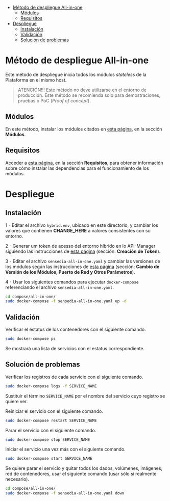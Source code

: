 <!-- TOC -->

- [Método de despliegue All-in-one](#método-de-despliegue-all-in-one)
  - [Módulos](#módulos)
  - [Requisitos](#requisitos)
- [Despliegue](#despliegue)
  - [Instalación](#instalación)
  - [Validación](#validación)
  - [Solución de problemas](#solución-de-problemas)

<!-- TOC END -->

# Método de despliegue All-in-one

Este método de despliegue inicia todos los módulos *stateless* de la Plataforma en el mismo host.

> ATENCIÓN!!! Este método no deve utilizarse en el entorno de producción. Este método se recomienda solo para demostraciones, pruebas o PoC (*Proof of concept*).

## Módulos

En este método, instalar los módulos citados en [esta página](../README_es.md), en la sección **Módulos**.

## Requisitos

Acceder a [esta página](../README_es.md), en la sección **Requisitos**, para obtener información sobre cómo instalar las dependencias para el funcionamiento de los módulos.

# Despliegue

## Instalación

1 - Editar el archivo ``hybrid.env``, ubicado en este directorio, y cambiar los valores que contienen **CHANGE_HERE** a valores consistentes con su entorno.

2 - Generar um token de acesso del entorno híbrido en lo API-Manager siguiendo las instrucciones de [esta página](../README_es.md) (sección: **Creación de Token**).

3 - Editar el archivo ``sensedia-all-in-one.yaml`` y cambiar las versiones de los módulos según las instrucciones de [esta página](../README_es.md) (sección: **Cambio de Versión de los Módulos, Puerto de Red y Otros Parámetros**).

4 - Usar los siguientes comandos para ejecutar ``docker-compose`` referenciando el archivo ``sensedia-all-in-one.yaml``.

```bash
cd compose/all-in-one/
sudo docker-compose -f sensedia-all-in-one.yaml up -d
```

## Validación

Verificar el estatus de los contenedores con el siguiente comando.

```bash
sudo docker-compose ps
```

Se mostrará una lista de servicios con el estatus correspondiente.

## Solución de problemas

Verificar los registros de cada servicio con el siguiente comando.

```bash
sudo docker-compose logs -f SERVICE_NAME
```

Sustituir el término ``SERVICE_NAME`` por el nombre del servicio cuyo registro se quiere ver.

Reiniciar el servicio con el siguiente comando.

```bash
sudo docker-compose restart SERVICE_NAME
```

Parar el servicio con el siguiente comando.

```bash
sudo docker-compose stop SERVICE_NAME
```

Iniciar el servicio una vez más con el siguiente comando.

```bash
sudo docker-compose start SERVICE_NAME
```

Se quiere parar el servicio y quitar todos los dados, volúmenes, imágenes, red de contenedores, usar el siguiente comando (usar sólo si realmente necesario).

```bash
cd compose/all-in-one/
sudo docker-compose -f sensedia-all-in-one.yaml down
```
